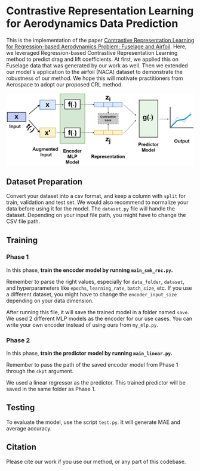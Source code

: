 # Contrastive Representation Learning for Aerodynamics Data Prediction
This is the implementation of the paper [Contrastive Representation Learning for Regression-based Aerodynamics Problem: Fuselage and Airfoil](https://arc.aiaa.org/doi/10.2514/6.2025-0477).
Here, we leveraged Regression-based Contrastive Representation Learning method to predict drag and lift coefficients. 
At first, we applied this on Fuselage data that was generated by our work as well.
Then we extended our model's application to the airfoil (NACA) dataset to demonstrate the robustness of our method.
We hope this will motivate practitioners from Aerospace to adopt our proposed CRL method.

<div align="center">
<img src="figs/framework.jpg" width="500px">
</div>


## Dataset Preparation
Convert your dataset into a csv format, and keep a column with `split` for train, validation and test set. 
We would also recommend to normalize your data before using it for the model. 
The `dataset.py` file will handle the dataset. Depending on your input file path, you might have to change the CSV file path.

## Training

### Phase 1
In this phase, **train the encoder model by running `main_smk_rnc.py`.** 

Remember to parse the right values, especially for `data_folder`, `dataset`, and hyperparameters like `epochs`, `learning_rate`, `batch_size`, etc. If you use a different dataset, you might have to change the `encoder_input_size` depending on your data dimension.

After running this file, it will save the trained model in a folder named `save`. 
We used 2 different MLP models as the encoder for our use cases. You can write your own encoder instead of using ours from `my_mlp.py`. 


### Phase 2
In this phase, **train the predictor model by running `main_linear.py`.** 

Remember to pass the path of the saved encoder model from Phase 1 through the `ckpt` argument. 

We used a linear regressor as the predictor. This trained predictor will be saved in the same folder as Phase 1.


## Testing
To evaluate the model, use the script `test.py`. It will generate MAE and average accuracy.

## Citation
Please cite our work if you use our method, or any part of this codebase.
